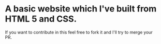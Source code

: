 # A basic website which I've built from HTML 5 and CSS.
If you want to contribute in this feel free to fork it and I'll try to merge your PR.
